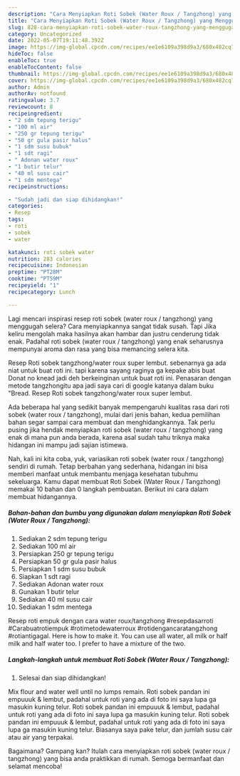 ```yaml
---
description: "Cara Menyiapkan Roti Sobek (Water Roux / Tangzhong) yang Menggugah Selera, Buat Buka Puasa Bisa Manjain Lidah"
title: "Cara Menyiapkan Roti Sobek (Water Roux / Tangzhong) yang Menggugah Selera, Buat Buka Puasa Bisa Manjain Lidah"
slug: 828-cara-menyiapkan-roti-sobek-water-roux-tangzhong-yang-menggugah-selera-buat-buka-puasa-bisa-manjain-lidah
category: Uncategorized
date: 2022-05-07T19:11:48.392Z
image: https://img-global.cpcdn.com/recipes/ee1e6109a398d9a3/680x482cq70/roti-sobek-water-roux-tangzhong-foto-resep-utama.jpg
hideToc: false
enableToc: true
enableTocContent: false
thumbnail: https://img-global.cpcdn.com/recipes/ee1e6109a398d9a3/680x482cq70/roti-sobek-water-roux-tangzhong-foto-resep-utama.jpg
cover: https://img-global.cpcdn.com/recipes/ee1e6109a398d9a3/680x482cq70/roti-sobek-water-roux-tangzhong-foto-resep-utama.jpg
author: Admin
authorAv: notfound
ratingvalue: 3.7
reviewcount: 8
recipeingredient:
- "2 sdm tepung terigu"
- "100 ml air"
- "250 gr tepung terigu"
- "50 gr gula pasir halus"
- "1 sdm susu bubuk"
- "1 sdt ragi"
- " Adonan water roux"
- "1 butir telur"
- "40 ml susu cair"
- "1 sdm mentega"
recipeinstructions:

- "Sudah jadi dan siap dihidangkan!"
categories:
- Resep
tags:
- roti
- sobek
- water

katakunci: roti sobek water 
nutrition: 283 calories
recipecuisine: Indonesian
preptime: "PT28M"
cooktime: "PT59M"
recipeyield: "1"
recipecategory: Lunch

---
```



Lagi mencari inspirasi resep roti sobek (water roux / tangzhong) yang menggugah selera? Cara menyiapkannya sangat tidak susah. Tapi Jika keliru mengolah maka hasilnya akan hambar dan justru cenderung tidak enak. Padahal roti sobek (water roux / tangzhong) yang enak seharusnya mempunyai aroma dan rasa yang bisa memancing selera kita.


Resep Roti sobek tangzhong/water roux super lembut. sebenarnya ga ada niat untuk buat roti ini. tapi karena sayang raginya ga kepake abis buat Donat no knead jadi deh berkeinginan untuk buat roti ini. Penasaran dengan metode tangzhongitu apa jadi saya cari di google katanya dalam buku &#34;Bread. Resep Roti sobek tangzhong/water roux super lembut.

Ada beberapa hal yang sedikit banyak mempengaruhi kualitas rasa dari roti sobek (water roux / tangzhong), mulai dari jenis bahan, kedua pemilihan bahan segar sampai cara membuat dan menghidangkannya. Tak perlu pusing jika hendak menyiapkan roti sobek (water roux / tangzhong) yang enak di mana pun anda berada, karena asal sudah tahu triknya maka hidangan ini mampu jadi sajian istimewa.


Nah, kali ini kita coba, yuk, variasikan roti sobek (water roux / tangzhong) sendiri di rumah. Tetap berbahan yang sederhana, hidangan ini bisa memberi manfaat untuk membantu menjaga kesehatan tubuhmu sekeluarga. Kamu dapat membuat Roti Sobek (Water Roux / Tangzhong) memakai 10 bahan dan 0 langkah pembuatan. Berikut ini cara dalam membuat hidangannya.

<!--inarticleads1-->

##### Bahan-bahan dan bumbu yang digunakan dalam menyiapkan Roti Sobek (Water Roux / Tangzhong):

1. Sediakan 2 sdm tepung terigu
1. Sediakan 100 ml air
1. Persiapkan 250 gr tepung terigu
1. Persiapkan 50 gr gula pasir halus
1. Persiapkan 1 sdm susu bubuk
1. Siapkan 1 sdt ragi
1. Sediakan  Adonan water roux
1. Gunakan 1 butir telur
1. Sediakan 40 ml susu cair
1. Sediakan 1 sdm mentega


Resep roti empuk dengan cara water roux/tangzhong #resepdasarroti #Carabuatrotiempuk #rotimetodewaterroux #rotidengancaratangzhong #rotiantigagal. Here is how to make it. You can use all water, all milk or half milk and half water too. I prefer to have a mixture of the two. 

<!--inarticleads2-->

##### Langkah-langkah untuk membuat Roti Sobek (Water Roux / Tangzhong):


1. Selesai dan siap dihidangkan!

Mix flour and water well until no lumps remain. Roti sobek pandan ini empuuuk &amp; lembut, padahal untuk roti yang ada di foto ini saya lupa ga masukin kuning telur. Roti sobek pandan ini empuuuk &amp; lembut, padahal untuk roti yang ada di foto ini saya lupa ga masukin kuning telur. Roti sobek pandan ini empuuuk &amp; lembut, padahal untuk roti yang ada di foto ini saya lupa ga masukin kuning telur. Biasanya saya pake telur, dan jumlah susu cair atau air yang terpakai. 

Bagaimana? Gampang kan? Itulah cara menyiapkan roti sobek (water roux / tangzhong) yang bisa anda praktikkan di rumah. Semoga bermanfaat dan selamat mencoba!
